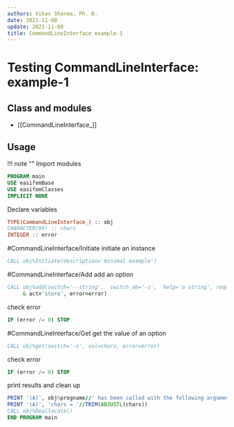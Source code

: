 ```yaml
---
authors: Vikas Sharma, Ph. D.
date: 2021-11-08
update: 2021-11-08
title: CommandLineInterface example-1
---
```


# Testing CommandLineInterface: example-1

## Class and modules

- [[CommandLineInterface_]]

## Usage

!!! note ""
    Import modules

```fortran
PROGRAM main
USE easifemBase
USE easifemClasses
IMPLICIT NONE
```

Declare variables

```fortran
TYPE(CommandLineInterface_) :: obj
CHARACTER(99) :: chars
INTEGER :: error
```

#CommandLineInterface/Initiate initiate an instance

```fortran
CALL obj%Initiate(description='minimal example')
```

#CommandLineInterface/Add add an option

```fortran
CALL obj%add(switch='--string',  switch_ab='-s',  help='a string', required=.TRUE., &
     & act='store', error=error)
```

check error

```fortran
IF (error /= 0) STOP
```


#CommandLineInterface/Get get the value of an option

```fortran
CALL obj%get(switch='-s', val=chars, error=error)
```

check error

```fortran
IF (error /= 0) STOP
```

print results and clean up

```fortran
PRINT '(A)', obj%progname//' has been called with the following argument:'
PRINT '(A)', 'chars = '//TRIM(ADJUSTL(chars))
CALL obj%Deallocate()
END PROGRAM main
```
